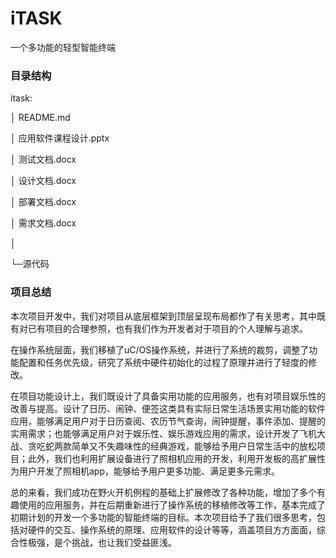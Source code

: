 # iTASK
一个多功能的轻型智能终端

### 目录结构

itask:

│  README.md

│  应用软件课程设计.pptx

│  测试文档.docx

│  设计文档.docx

│  部署文档.docx

│  需求文档.docx

│

└─源代码

### 项目总结

本次项目开发中，我们对项目从底层框架到顶层呈现布局都作了有关思考，其中既有对已有项目的合理参照，也有我们作为开发者对于项目的个人理解与追求。

在操作系统层面，我们移植了uC/OS操作系统，并进行了系统的裁剪，调整了功能配置和任务优先级，研究了系统中硬件初始化的过程了原理并进行了轻度的修改。

在项目功能设计上，我们既设计了具备实用功能的应用服务，也有对项目娱乐性的改善与提高。设计了日历、闹钟、便签这类具有实际日常生活场景实用功能的软件应用，能够满足用户对于日历查阅、农历节气查询，闹钟提醒，事件添加、提醒的实用需求；也能够满足用户对于娱乐性、娱乐游戏应用的需求，设计开发了飞机大战、贪吃蛇两款简单又不失趣味性的经典游戏，能够给予用户日常生活中的放松项目；此外，我们也利用扩展设备进行了照相机应用的开发，利用开发板的高扩展性为用户开发了照相机app，能够给予用户更多功能、满足更多元需求。

总的来看，我们成功在野火开机例程的基础上扩展修改了各种功能，增加了多个有趣使用的应用服务，并在后期重新进行了操作系统的移植修改等工作，基本完成了初期计划的开发一个多功能的智能终端的目标。本次项目给予了我们很多思考，包括对硬件的交互、操作系统的原理、应用软件的设计等等，涵盖项目方方面面，综合性极强，是个挑战，也让我们受益匪浅。
